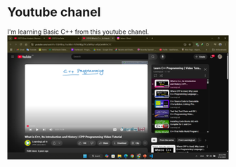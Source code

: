 # Youtube chanel
I'm learning Basic C++ from this youtube chanel.
![image alt](https://github.com/ayonkb-09/Basic-CPP/blob/main/screenshot.png?raw=true)
